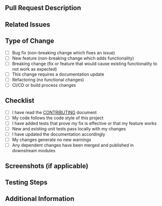 ## Pull Request Description

<!-- Describe what changes this PR introduces and why -->

## Related Issues

<!-- Link to related issues using the syntax: "Fixes #123" or "Relates to #456" -->

## Type of Change

- [ ] Bug fix (non-breaking change which fixes an issue)
- [ ] New feature (non-breaking change which adds functionality)
- [ ] Breaking change (fix or feature that would cause existing functionality to not work as expected)
- [ ] This change requires a documentation update
- [ ] Refactoring (no functional changes)
- [ ] CI/CD or build process changes

## Checklist

- [ ] I have read the [CONTRIBUTING](../blob/main/CONTRIBUTING.md) document
- [ ] My code follows the code style of this project
- [ ] I have added tests that prove my fix is effective or that my feature works
- [ ] New and existing unit tests pass locally with my changes
- [ ] I have updated the documentation accordingly
- [ ] My changes generate no new warnings
- [ ] Any dependent changes have been merged and published in downstream modules

## Screenshots (if applicable)

<!-- Add screenshots here if UI changes are made -->

## Testing Steps

<!-- Provide instructions so we can reproduce your testing -->

## Additional Information

<!-- Any additional information about the PR -->
